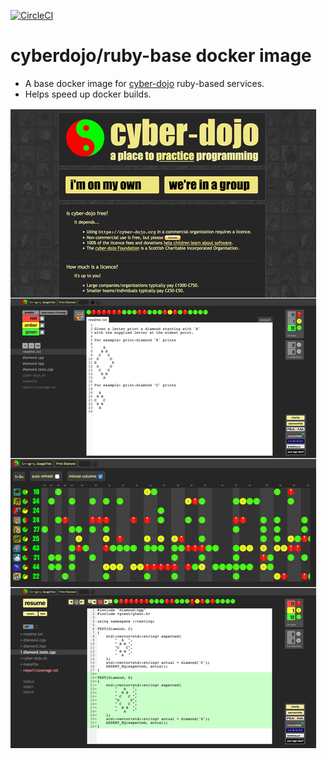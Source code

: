 
[![CircleCI](https://circleci.com/gh/cyber-dojo/ruby-base.svg?style=svg)](https://circleci.com/gh/cyber-dojo/ruby-base)

# cyberdojo/ruby-base docker image

- A base docker image for [cyber-dojo](http://cyber-dojo.org) ruby-based services.
- Helps speed up docker builds.

![cyber-dojo.org home page](https://github.com/cyber-dojo/cyber-dojo/blob/master/shared/home_page_snapshot.png)
